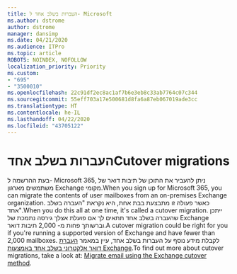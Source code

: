 ```yaml
---
title: העברות בשלב אחד ל- Microsoft
ms.author: dstrome
author: dstrome
manager: dansimp
ms.date: 04/21/2020
ms.audience: ITPro
ms.topic: article
ROBOTS: NOINDEX, NOFOLLOW
localization_priority: Priority
ms.custom:
- "695"
- "3500010"
ms.openlocfilehash: 22c91df2ec8ac1af7b6e3eb8c33ab7764c07c344
ms.sourcegitcommit: 55eff703a17e500681d8fa6a87eb067019ade3cc
ms.translationtype: HT
ms.contentlocale: he-IL
ms.lasthandoff: 04/22/2020
ms.locfileid: "43705122"
---
```

# <a name="cutover-migrations"></a><span data-ttu-id="788bc-102">העברות בשלב אחד</span><span class="sxs-lookup"><span data-stu-id="788bc-102">Cutover migrations</span></span>

<span data-ttu-id="788bc-103">בעת ההרשמה ל- Microsoft 365, ניתן להעביר את התוכן של תיבות דואר של משתמשים מארגון Exchange מקומי.</span><span class="sxs-lookup"><span data-stu-id="788bc-103">When you sign up for Microsoft 365, you can migrate the contents of user mailboxes from an on-premises Exchange organization.</span></span> <span data-ttu-id="788bc-104">כאשר פעולה זו מתבצעת בבת אחת, היא נקראת "העברה בשלב אחד".</span><span class="sxs-lookup"><span data-stu-id="788bc-104">When you do this all at one time, it's called a cutover migration.</span></span> <span data-ttu-id="788bc-105">ייתכן שהעברה בשלב אחד תתאים לך אם פועלת אצלך גירסה נתמכת של Exchange וברשותך פחות מ- 2,000 תיבות דואר.</span><span class="sxs-lookup"><span data-stu-id="788bc-105">A cutover migration could be right for you if you're running a supported version of Exchange and have fewer than 2,000 mailboxes.</span></span> <span data-ttu-id="788bc-106">לקבלת מידע נוסף על העברות בשלב אחד, עיין במאמר [העברת דואר אלקטרוני בשלב אחד באמצעות Exchange](https://docs.microsoft.com/Exchange/mailbox-migration/cutover-migration-to-office-365).</span><span class="sxs-lookup"><span data-stu-id="788bc-106">To find out more about cutover migrations, take a look at: [Migrate email using the Exchange cutover method](https://docs.microsoft.com/Exchange/mailbox-migration/cutover-migration-to-office-365).</span></span>
  